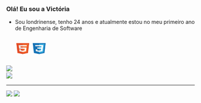 ### Olá! Eu sou a Victória
- Sou londrinense, tenho 24 anos e atualmente estou no meu primeiro ano de Engenharia de Software

  <div style="display: inline_block"><br>
  <img align="center" alt="Vica-HTML" height="30" width="40" src="https://raw.githubusercontent.com/devicons/devicon/master/icons/html5/html5-original.svg">
  <img align="center" alt="Vica-CSS" height="30" width="40" src="https://raw.githubusercontent.com/devicons/devicon/master/icons/css3/css3-original.svg">
##
![](https://github-readme-stats.vercel.app/api?username=Vicarezende&show_icons=true&theme=dark&hide_border=false&include_all_commits=false&count_private=false)<br/>
![](https://github-readme-streak-stats.herokuapp.com/?user=Vicarezende&layout=compact&langs_count=16&theme=dark&hide_border=false)<br/>

---

<!-- Proudly created with GPRM ( https://gprm.itsvg.in ) -->

<div> 
  <a href="https://instagram.com/vicarezende" target="_blank"><img src="https://img.shields.io/badge/-Instagram-%23E4405F?style=for-the-badge&logo=instagram&logoColor=white" target="_blank"></a> 
  <a href="https://www.linkedin.com/in/victória-rezende-865678222" target="_blank"><img src="https://img.shields.io/badge/-LinkedIn-%230077B5?style=for-the-badge&logo=linkedin&logoColor=white" target="_blank"></a> 
  
</div>
